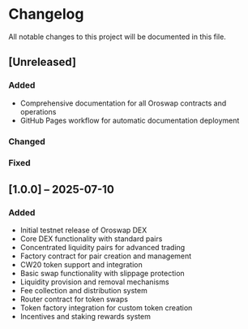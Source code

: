 # Changelog

All notable changes to this project will be documented in this file.

## [Unreleased]

### Added

- Comprehensive documentation for all Oroswap contracts and operations
- GitHub Pages workflow for automatic documentation deployment

### Changed

### Fixed


## [1.0.0] – 2025-07-10

### Added

- Initial testnet release of Oroswap DEX
- Core DEX functionality with standard pairs
- Concentrated liquidity pairs for advanced trading
- Factory contract for pair creation and management
- CW20 token support and integration
- Basic swap functionality with slippage protection
- Liquidity provision and removal mechanisms
- Fee collection and distribution system
- Router contract for token swaps
- Token factory integration for custom token creation
- Incentives and staking rewards system
